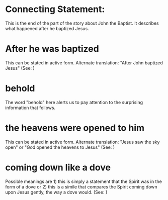 
# Connecting Statement:
This is the end of the part of the story about John the Baptist. It describes what happened after he baptized Jesus.

# After he was baptized
This can be stated in active form. Alternate translation: "After John baptized Jesus" (See: )

# behold
The word "behold" here alerts us to pay attention to the surprising information that follows.

# the heavens were opened to him
This can be stated in active form. Alternate translation: "Jesus saw the sky open" or "God opened the heavens to Jesus" (See: )

# coming down like a dove
Possible meanings are 1) this is simply a statement that the Spirit was in the form of a dove or 2) this is a simile that compares the Spirit coming down upon Jesus gently, the way a dove would. (See: )